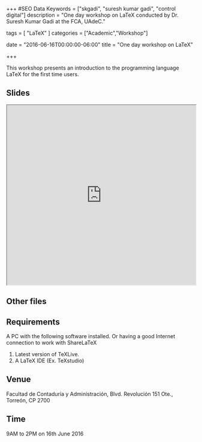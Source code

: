 +++
#SEO Data
Keywords = ["skgadi", "suresh kumar gadi", "control digital"]
description = "One day workshop on LaTeX conducted by Dr. Suresh Kumar Gadi at the FCA, UAdeC."

tags = [ "LaTeX" ]
categories = ["Academic","Workshop"]

date = "2016-06-16T00:00:00-06:00"
title = "One day workshop on LaTeX"

+++

This workshop presents an introduction to the programming language LaTeX  for the first time users.
<!--more-->
## Slides
<iframe style= "height: 480px; width: 100%;" src="https://drive.google.com/file/d/0B6A_I6W9HjBDb29KdUJsZXFYblU/preview"></iframe>

## Other files

## Requirements
A PC with the following software installed. Or having a good Internet connection to work with ShareLaTeX

1. Latest version of TeXLive.
2. A LaTeX IDE (Ex. TeXstudio)

## Venue
Facultad de Contaduría y Administración, Blvd. Revolución 151 Ote., Torreón, CP 2700

## Time
9AM to 2PM on 16th June 2016